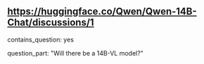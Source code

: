 ## https://huggingface.co/Qwen/Qwen-14B-Chat/discussions/1

contains_question: yes

question_part: "Will there be a 14B-VL model?"